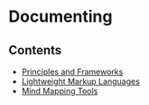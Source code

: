 # Documenting

## Contents

- [Principles and Frameworks](/Handbook/Development/Code%20Development%20Lifecycle/Documenting/Principles%20and%20Frameworks)
- [Lightweight Markup Languages](/Handbook/Development/Code%20Development%20Lifecycle/Documenting/Lightweight%20Markup%20Languages)
- [Mind Mapping Tools](/Handbook/Development/Code%20Development%20Lifecycle/Documenting/Mind%20Mapping%20Tools)
